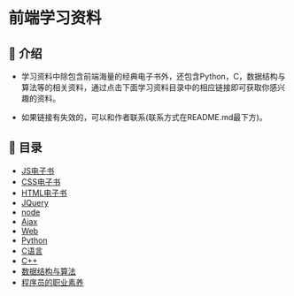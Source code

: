 # 前端学习资料

## 👻 介绍

- 学习资料中除包含前端海量的经典电子书外，还包含Python，C，数据结构与算法等的相关资料，通过点击下面学习资料目录中的相应链接即可获取你感兴趣的资料。

- 如果链接有失效的，可以和作者联系(联系方式在README.md最下方)。

## 📖 目录

- [JS电子书](https://happycoding1024.github.io/FrontendLearningTool/file/JS电子书/JS电子书.html)
- [CSS电子书](https://happycoding1024.github.io/FrontendLearningTool/file/CSS/CSS电子书.html)
- [HTML电子书](https://happycoding1024.github.io/FrontendLearningTool/file/HTML/HTML电子书.html)
- [JQuery](https://happycoding1024.github.io/FrontendLearningTool/file/JQuery/JQuery电子书.html)
- [node](https://happycoding1024.github.io/FrontendLearningTool/file/node/node电子书.html)
- [Ajax](https://happycoding1024.github.io/FrontendLearningTool/file/ajax/ajax.html)
- [Web](https://happycoding1024.github.io/FrontendLearningTool/file/Web/web电子书.html)
- [Python](https://happycoding1024.github.io/FrontendLearningTool/file/Python/python电子书.html)
- [C语言](https://happycoding1024.github.io/FrontendLearningTool/file/C/c.html)
- [C++](https://happycoding1024.github.io/FrontendLearningTool/file/C++/C++.html)
- [数据结构与算法](https://happycoding1024.github.io/FrontendLearningTool/file/数据结构与算法/数据结构与算法.html)
- [程序员的职业素养](https://happycoding1024.github.io/FrontendLearningTool/file/程序员的职业素养/程序员的职业素养电子书.html)



